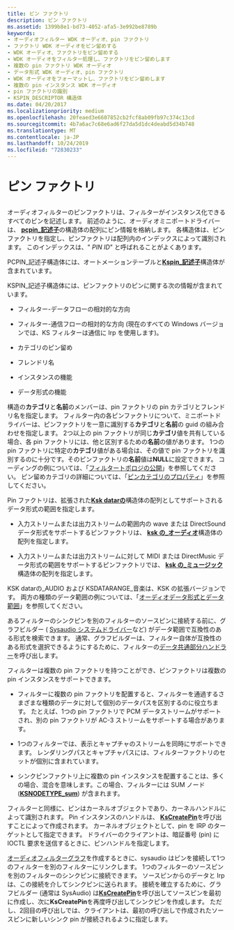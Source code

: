 ```yaml
---
title: ピン ファクトリ
description: ピン ファクトリ
ms.assetid: 1399b8e1-bd73-4052-afa5-3e992be8789b
keywords:
- オーディオフィルター WDK オーディオ、pin ファクトリ
- ファクトリ WDK オーディオをピン留めする
- WDK オーディオ、ファクトリをピン留めする
- WDK オーディオをフィルター処理し、ファクトリをピン留めします
- 複数の pin ファクトリ WDK オーディオ
- データ形式 WDK オーディオ、pin ファクトリ
- WDK オーディオをフォーマットし、ファクトリをピン留めします
- 複数の pin インスタンス WDK オーディオ
- pin ファクトリの識別
- KSPIN_DESCRIPTOR 構造体
ms.date: 04/20/2017
ms.localizationpriority: medium
ms.openlocfilehash: 20feaed3e6607852cb2fcf8ab09fb97c374c13cd
ms.sourcegitcommit: 4b7a6ac7c68e6ad6f27da5d1dc4deabd5d34b748
ms.translationtype: MT
ms.contentlocale: ja-JP
ms.lasthandoff: 10/24/2019
ms.locfileid: "72830233"
---
```

# <a name="pin-factories"></a>ピン ファクトリ


## <span id="pin_factories"></span><span id="PIN_FACTORIES"></span>


オーディオフィルターのピンファクトリは、フィルターがインスタンス化できるすべてのピンを記述します。 前述のように、オーディオミニポートドライバーは、 [**pcpin\_記述子**](https://docs.microsoft.com/windows-hardware/drivers/ddi/portcls/ns-portcls-pcpin_descriptor)の構造体の配列にピン情報を格納します。 各構造体は、ピンファクトリを指定し、ピンファクトリは配列内のインデックスによって識別されます。 このインデックスは、" *PIN ID*" と呼ばれることがよくあります。

PCPIN\_記述子構造体には、オートメーションテーブルと[**Kspin\_記述子**](https://docs.microsoft.com/windows-hardware/drivers/ddi/ks/ns-ks-kspin_descriptor)構造体が含まれています。

KSPIN\_記述子構造体には、ピンファクトリのピンに関する次の情報が含まれています。

-   フィルター-データフローの相対的な方向

-   フィルター-通信フローの相対的な方向 (現在のすべての Windows バージョンでは、KS フィルターは通信に Irp を使用します)。

-   カテゴリのピン留め

-   フレンドリ名

-   インスタンスの機能

-   データ形式の機能

構造の**カテゴリ**と**名前**のメンバーは、pin ファクトリの pin カテゴリとフレンドリ名を指定します。 フィルター内の各ピンファクトリについて、ミニポートドライバーは、ピンファクトリを一意に識別する**カテゴリ**と**名前**の guid の組み合わせを指定します。 2つ以上の pin ファクトリが同じ**カテゴリ**値を共有している場合、各 pin ファクトリには、他と区別するための**名前**の値があります。 1つの pin ファクトリに特定の**カテゴリ**値がある場合は、その値で pin ファクトリを識別するのに十分です。そのピンファクトリの**名前**値は**NULL**に設定できます。 コーディングの例については、「[フィルタートポロジの公開](exposing-filter-topology.md)」を参照してください。 ピン留めカテゴリの詳細については、「[ピンカテゴリのプロパティ](pin-category-property.md)」を参照してください。

Pin ファクトリは、拡張された[**Ksk datarの**](https://docs.microsoft.com/previous-versions/ff561658(v=vs.85))構造体の配列としてサポートされるデータ形式の範囲を指定します。

-   入力ストリームまたは出力ストリームの範囲内の wave または DirectSound データ形式をサポートするピンファクトリは、 [**ksk の\_オーディオ**](https://docs.microsoft.com/windows-hardware/drivers/ddi/ksmedia/ns-ksmedia-ksdatarange_audio)構造体の配列を指定します。

-   入力ストリームまたは出力ストリームに対して MIDI または DirectMusic データ形式の範囲をサポートするピンファクトリでは、 [**ksk の\_ミュージック**](https://docs.microsoft.com/windows-hardware/drivers/ddi/ksmedia/ns-ksmedia-ksdatarange_music)構造体の配列を指定します。

KSK datarの\_AUDIO および KSDATARANGE\_音楽は、KSK の拡張バージョンです。 両方の種類のデータ範囲の例については、「[オーディオデータ形式とデータ範囲](audio-data-formats-and-data-ranges.md)」を参照してください。

あるフィルターのシンクピンを別のフィルターのソースピンに接続する前に、グラフビルダー ( [Sysaudio システムドライバー](kernel-mode-wdm-audio-components.md#sysaudio_system_driver)など) がデータ範囲で互換性のある形式を検索できます。 通常、グラフビルダーは、フィルター自体が互換性のある形式を選択できるようにするために、フィルターの[データ共通部分ハンドラー](data-intersection-handlers.md)を呼び出します。

フィルターは複数の pin ファクトリを持つことができ、ピンファクトリは複数の pin インスタンスをサポートできます。

-   フィルターに複数の pin ファクトリを配置すると、フィルターを通過するさまざまな種類のデータに対して個別のデータパスを区別するのに役立ちます。 たとえば、1つの pin ファクトリで PCM データストリームがサポートされ、別の pin ファクトリが AC-3 ストリームをサポートする場合があります。

-   1つのフィルターでは、表示とキャプチャのストリームを同時にサポートできます。 レンダリングパスとキャプチャパスには、フィルターファクトリのセットが個別に含まれています。

-   シンクピンファクトリ上に複数の pin インスタンスを配置することは、多くの場合、混合を意味します。この場合、フィルターには SUM ノード ([**KSNODETYPE\_sum**](https://docs.microsoft.com/windows-hardware/drivers/audio/ksnodetype-sum)) が含まれます。

フィルターと同様に、ピンはカーネルオブジェクトであり、カーネルハンドルによって識別されます。 Pin インスタンスのハンドルは、 [**KsCreatePin**](https://docs.microsoft.com/windows-hardware/drivers/ddi/ks/nf-ks-kscreatepin)を呼び出すことによって作成されます。 カーネルオブジェクトとして、pin を IRP のターゲットとして指定できます。 ドライバーのクライアントは、暗証番号 (pin) に IOCTL 要求を送信するときに、ピンハンドルを指定します。

[オーディオフィルターグラフ](audio-filter-graphs.md)を作成するときに、sysaudio はピンを接続して1つのフィルターを別のフィルターにリンクします。 1つのフィルターのソースピンを別のフィルターのシンクピンに接続できます。 ソースピンからのデータと Irp は、この接続を介してシンクピンに送られます。 接続を確立するために、グラフビルダー (通常は SysAudio) は[**KsCreatePin**](https://docs.microsoft.com/windows-hardware/drivers/ddi/ks/nf-ks-kscreatepin)を呼び出してソースピンを最初に作成し、次に**KsCreatePin**を再度呼び出してシンクピンを作成します。 ただし、2回目の呼び出しでは、クライアントは、最初の呼び出しで作成されたソースピンに新しいシンク pin が接続されるように指定します。

 

 




